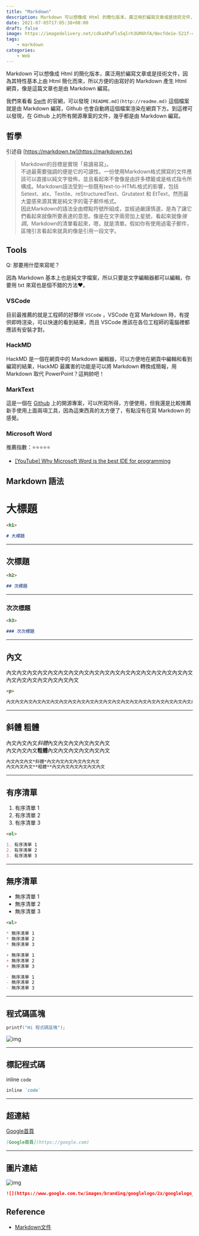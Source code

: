 ```yaml
---
title: "Markdown"
description: Markdown 可以想像成 Html 的簡化版本，廣泛用於編寫文章或是技術文件，因為其特性基本上由 Html 簡化而來，所以方便的由寫好的 Markdown 產生 Html 網頁，像是這篇文章也是由 Markdown 編寫。
date: 2021-07-05T17:05:38+08:00
draft: false
image: https://imagedelivery.net/cdkaXPuFls5qlrh3GM4hfA/0ecfde1e-521f-4e7c-ab46-30357d4e5e00/public
tags: 
    - markdown
categories:
    - Web
---
```


Markdown 可以想像成 Html 的簡化版本，廣泛用於編寫文章或是技術文件，因為其特性基本上由 Html 簡化而來，所以方便的由寫好的 Markdown 產生 Html 網頁，像是這篇文章也是由 Markdown 編寫。

<!--more-->

我們來看看 [Swift](https://github.com/apple/swift) 的官網，可以發現 `[README.md](http://readme.md)` 這個檔案就是由 Markdown 編寫，Github 也會自動將這個檔案渲染在網頁下方。到這裡可以發現，在 Github 上的所有開源專案的文件，幾乎都是由 Markdown 編寫。

## 哲學

引述自 [https://markdown.tw](https://markdown.tw)

> Markdown的目標是實現「易讀易寫」。  
> 不過最需要強調的便是它的可讀性。一份使用Markdown格式撰寫的文件應該可以直接以純文字發佈，並且看起來不會像是由許多標籤或是格式指令所構成。Markdown語法受到一些既有text-to-HTML格式的影響，包括 Setext、atx、Textile、reStructuredText、Grutatext 和 EtText，然而最大靈感來源其實是純文字的電子郵件格式。  
> 因此Markdown的語法全由標點符號所組成，並經過嚴謹慎選，是為了讓它們看起來就像所要表達的意思。像是在文字兩旁加上星號，看起來就像*強調*。Markdown的清單看起來，嗯，就是清單。假如你有使用過電子郵件，區塊引言看起來就真的像是引用一段文字。

## Tools

Q: 那要用什麼來寫呢？

因為 Markdown 基本上也是純文字檔案，所以只要是文字編輯器都可以編輯，你要用 txt 來寫也是個不錯的方法❤️。

### VSCode

目前最推薦的就是工程師的好夥伴 `VSCode` ，VSCode 在寫 Markdown 時，有提供即時渲染，可以快速的看到結果，而且 VSCode 應該在各位工程師的電腦裡都應該有安裝才對。

### HackMD

HackMD 是一個在網頁中的 Markdown 編輯器，可以方便地在網頁中編輯和看到編寫的結果，HackMD 最厲害的功能是可以將 Markdown 轉換成簡報，用 Markdown 取代 PowerPoint？這夠帥吧！

### MarkText

這是一個在 [Github](https://github.com/marktext/marktext) 上的開源專案，可以所寫所得，方便使用，但我還是比較推薦新手使用上面兩項工具，因為這東西真的太方便了，有點沒有在寫 Markdown 的感覺。

### Microsoft Word

推薦指數：⭐⭐⭐⭐⭐

* [[YouTube] Why Microsoft Word is the best IDE for programming](https://www.youtube.com/watch?v=X34ZmkeZDos)

## Markdown 語法

# 大標題

```md
<h1>

# 大標題
```

---

## 次標題

```md
<h2>

## 次標題
```

---

### 次次標題

```md
<h3>

### 次次標題
```

---

## 內文

內文內文內文內文內文內文內文內文內文內文內文內文內文內文內文內文內文內文內文內文內文內文內文內文內文

```md
<p>

內文內文內文內文內文內文內文內文內文內文內文內文內文內文內文內文內文內文內文內文內文內文內文內文內文
```

---

## 斜體 粗體

內文內文內文*斜體*內文內文內文內文內文內文  
內文內文內文**粗體**內文內文內文內文內文內文  

```md
內文內文內文*斜體*內文內文內文內文內文內文  
內文內文內文**粗體**內文內文內文內文內文內文  
```

---

## 有序清單

1. 有序清單 1
2. 有序清單 2
3. 有序清單 3

```md
<ol>

1. 有序清單 1
2. 有序清單 2
3. 有序清單 3
```

---

## 無序清單

* 無序清單 1
* 無序清單 2
* 無序清單 3

```md
<ul>

* 無序清單 1
* 無序清單 2
* 無序清單 3

+ 無序清單 1
+ 無序清單 2
+ 無序清單 3

- 無序清單 1
- 無序清單 2
- 無序清單 3
```

---

## 程式碼區塊

```c
printf("Hi 程式碼區塊");
```

![img](https://cdn.jsdelivr.net/gh/TonyPepeBear/ImageBed@main/20210717220425.png)

---

## 標記程式碼

inline `code`

```md
inline `code`
```

---

## 超連結

[Google首頁](https://google.com)

```md
[Google首頁](https://google.com)
```

---

## 圖片連結

![img](https://www.google.com.tw/images/branding/googlelogo/2x/googlelogo_color_272x92dp.png)

```md
![](https://www.google.com.tw/images/branding/googlelogo/2x/googlelogo_color_272x92dp.png)
```

## Reference

* [Markdown文件](https://markdown.tw/)
